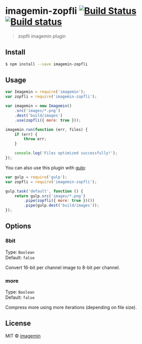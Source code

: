 # imagemin-zopfli [![Build Status](http://img.shields.io/travis/imagemin/imagemin-zopfli.svg?style=flat)](https://travis-ci.org/imagemin/imagemin-zopfli) [![Build status](https://ci.appveyor.com/api/projects/status/au86jlv1nyfcv40h?svg=true)](https://ci.appveyor.com/project/ShinnosukeWatanabe/imagemin-zopfli)

> zopfli imagemin plugin


## Install

```bash
$ npm install --save imagemin-zopfli
```


## Usage

```js
var Imagemin = require('imagemin');
var zopfli = require('imagemin-zopfli');

var imagemin = new Imagemin()
	.src('images/*.png')
	.dest('build/images')
	.use(zopfli({ more: true }));

imagemin.run(function (err, files) {
	if (err) {
		throw err;
	}

	console.log('Files optimized successfully!');
});
```

You can also use this plugin with [gulp](http://gulpjs.com/):

```js
var gulp = require('gulp');
var zopfli = require('imagemin-zopfli');

gulp.task('default', function () {
	return gulp.src('images/*.png')
		.pipe(zopfli({ more: true })())
		.pipe(gulp.dest('build/images'));
});
```


## Options

### 8bit

Type: `Boolean`  
Default: `false`

Convert 16-bit per channel image to 8-bit per channel.

### more

Type: `Boolean`  
Default: `false`

Compress more using more iterations (depending on file size).


## License

MIT © [imagemin](https://github.com/imagemin)

